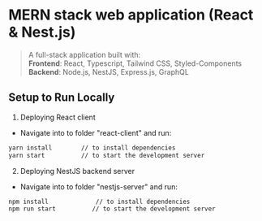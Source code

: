 # MERN stack web application (React & Nest.js)

> A full-stack application built with:
> <br />**Frontend**: React, Typescript, Tailwind CSS, Styled-Components
> <br />**Backend**: Node.js, NestJS, Express.js, GraphQL

## Setup to Run Locally

1. Deploying React client

- Navigate into to folder "react-client" and run:

```bash
yarn install        // to install dependencies
yarn start          // to start the development server
```

2. Deploying NestJS backend server

- Navigate into to folder "nestjs-server" and run:

```bash
npm install             // to install dependencies
npm run start          // to start the development server
```

